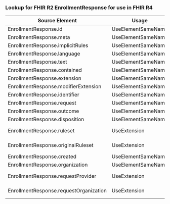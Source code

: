 ### Lookup for FHIR R2 EnrollmentResponse for use in FHIR R4

| Source Element | Usage | Target |
| -------------- | ----- | ------ |
| EnrollmentResponse.id | UseElementSameName | EnrollmentResponse.id |
| EnrollmentResponse.meta | UseElementSameName | EnrollmentResponse.meta |
| EnrollmentResponse.implicitRules | UseElementSameName | EnrollmentResponse.implicitRules |
| EnrollmentResponse.language | UseElementSameName | EnrollmentResponse.language |
| EnrollmentResponse.text | UseElementSameName | EnrollmentResponse.text |
| EnrollmentResponse.contained | UseElementSameName | EnrollmentResponse.contained |
| EnrollmentResponse.extension | UseElementSameName | EnrollmentResponse.extension |
| EnrollmentResponse.modifierExtension | UseElementSameName | EnrollmentResponse.modifierExtension |
| EnrollmentResponse.identifier | UseElementSameName | EnrollmentResponse.identifier |
| EnrollmentResponse.request | UseElementSameName | EnrollmentResponse.request |
| EnrollmentResponse.outcome | UseElementSameName | EnrollmentResponse.outcome |
| EnrollmentResponse.disposition | UseElementSameName | EnrollmentResponse.disposition |
| EnrollmentResponse.ruleset | UseExtension | http://hl7.org/fhir/1.0/StructureDefinition/extension-EnrollmentResponse.ruleset |
| EnrollmentResponse.originalRuleset | UseExtension | http://hl7.org/fhir/1.0/StructureDefinition/extension-EnrollmentResponse.originalRuleset |
| EnrollmentResponse.created | UseElementSameName | EnrollmentResponse.created |
| EnrollmentResponse.organization | UseElementSameName | EnrollmentResponse.organization |
| EnrollmentResponse.requestProvider | UseExtension | http://hl7.org/fhir/1.0/StructureDefinition/extension-EnrollmentResponse.requestProvider |
| EnrollmentResponse.requestOrganization | UseExtension | http://hl7.org/fhir/1.0/StructureDefinition/extension-EnrollmentResponse.requestOrganization |
